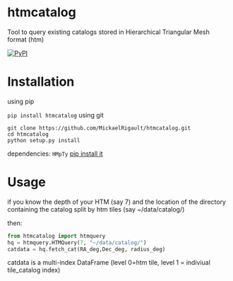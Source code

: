 # htmcatalog
Tool to query existing catalogs stored in Hierarchical Triangular Mesh format (htm)

[![PyPI](https://img.shields.io/pypi/v/htmcatalog.svg?style=flat-square)](https://pypi.python.org/pypi/htmcatalog)


# Installation


using pip

`pip install htmcatalog`
using git
```
git clone https://github.com/MickaelRigault/htmcatalog.git
cd htmcatalog
python setup.py install
```

dependencies: `HMpTy` [pip install it](https://pypi.org/project/HMpTy/)



# Usage

if you know the depth of your HTM (say 7) and the location of the
directory containing the catalog split by htm tiles (say
~/data/catalog/)

then:

```python
from htmcatalog import htmquery
hq = htmquery.HTMQuery(7, "~/data/catalog/")
catdata = hq.fetch_cat(RA_deg,Dec_deg, radius_deg)
```

catdata is a multi-index DataFrame (level 0=htm tile, level 1 =
indiviual tile_catalog index)

